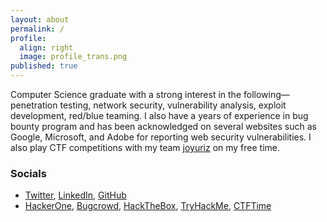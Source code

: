 ```yaml
---
layout: about
permalink: /
profile:
  align: right
  image: profile_trans.png
published: true
---
```


Computer Science graduate with a strong interest in the following— penetration testing, network security, vulnerability analysis, exploit development, red/blue teaming. I also have a years of experience in bug bounty program and has been acknowledged on several websites such as Google, Microsoft, and Adobe for reporting web security vulnerabilities. I also play CTF competitions with my team [joyuriz](https://ctftime.org/team/163844) on my free time.

### Socials

- [Twitter](https://twitter.com/jeroldcamacho), [LinkedIn](https://www.linkedin.com/in/jeroldcamacho/), [GitHub](https://github.com/jeroldcamacho)
- [HackerOne](https://hackerone.com/jcamacho), [Bugcrowd](https://bugcrowd.com/jeroldcamacho), [HackTheBox](https://app.hackthebox.com/profile/89243), [TryHackMe](https://tryhackme.com/p/jeroldcamacho), [CTFTime](https://ctftime.org/user/49081)

